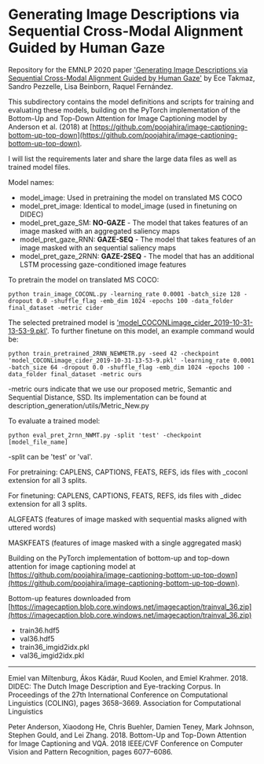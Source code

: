 # Generating Image Descriptions via Sequential Cross-Modal Alignment Guided by Human Gaze

Repository for the EMNLP 2020 paper ['Generating Image Descriptions via Sequential Cross-Modal Alignment Guided by Human Gaze'](https://www.aclweb.org/anthology/2020.emnlp-main.377/) by Ece Takmaz, Sandro Pezzelle, Lisa Beinborn, Raquel Fernández.

This subdirectory contains the model definitions and scripts for training and evaluating these models, building on the PyTorch implementation of the Bottom-Up and Top-Down Attention for Image Captioning model by Anderson et al. (2018) at [https://github.com/poojahira/image-captioning-bottom-up-top-down](https://github.com/poojahira/image-captioning-bottom-up-top-down).

I will list the requirements later and share the large data files as well as trained model files.

Model names:
- model_image: Used in pretraining the model on translated MS COCO
- model_pret_image: Identical to model_image (used in finetuning on DIDEC)
- model_pret_gaze_SM: **NO-GAZE** - The model that takes features of an image masked with an aggregated saliency maps
- model_pret_gaze_RNN: **GAZE-SEQ** - The model that takes features of an image masked with an sequential saliency maps
- model_pret_gaze_2RNN: **GAZE-2SEQ** - The model that has an additional LSTM processing gaze-conditioned image features

To pretrain the model on translated MS COCO:

``python train_image_COCONL.py -learning_rate 0.0001 -batch_size 128 -dropout 0.0 -shuffle_flag -emb_dim 1024 -epochs 100 -data_folder final_dataset -metric cider``

The selected pretrained model is ['model_COCONLimage_cider_2019-10-31-13-53-9.pkl'](model_COCONLimage_cider_2019-10-31-13-53-9.pkl). To further finetune on this model, an example command would be:

``python train_pretrained_2RNN_NEWMETR.py -seed 42 -checkpoint 'model_COCONLimage_cider_2019-10-31-13-53-9.pkl' -learning_rate 0.0001 -batch_size 64 -dropout 0.0 -shuffle_flag -emb_dim 1024 -epochs 100 -data_folder final_dataset -metric ours``

-metric ours indicate that we use our proposed metric, Semantic and Sequential Distance, SSD. Its implementation can be found at description_generation/utils/Metric_New.py

To evaluate a trained model:

``python eval_pret_2rnn_NWMT.py -split 'test' -checkpoint [model_file_name]``

-split can be 'test' or 'val'.

For pretraining:
CAPLENS, CAPTIONS, FEATS, REFS, ids files with _coconl extension for all 3 splits.

For finetuning:
CAPLENS, CAPTIONS, FEATS, REFS, ids files with _didec extension for all 3 splits.

ALGFEATS (features of image masked with sequential masks aligned with uttered words)

MASKFEATS (features of image masked with a single aggregated mask)

Building on the PyTorch implementation of bottom-up and top-down attention for image captioning model at [https://github.com/poojahira/image-captioning-bottom-up-top-down](https://github.com/poojahira/image-captioning-bottom-up-top-down).

Bottom-up features downloaded from [https://imagecaption.blob.core.windows.net/imagecaption/trainval_36.zip](https://imagecaption.blob.core.windows.net/imagecaption/trainval_36.zip)

- train36.hdf5
- val36.hdf5
- train36_imgid2idx.pkl
- val36_imgid2idx.pkl


---
Emiel van Miltenburg, Ákos Kádár, Ruud Koolen, and Emiel Krahmer. 2018. DIDEC: The Dutch Image Description and Eye-tracking Corpus. In Proceedings of the 27th International Conference on Computational Linguistics (COLING), pages 3658–3669. Association for Computational Linguistics

Peter Anderson, Xiaodong He, Chris Buehler, Damien Teney, Mark Johnson, Stephen Gould, and Lei Zhang. 2018. Bottom-Up and Top-Down Attention for Image Captioning and VQA. 2018 IEEE/CVF Conference on Computer Vision and Pattern Recognition, pages 6077–6086.
